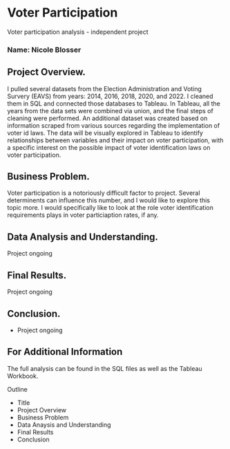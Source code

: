 # Voter Participation
Voter participation analysis - independent project
 
  ### Name: Nicole Blosser
 
 ## Project Overview.
 
I pulled several datasets from the Election Administration and Voting Survery (EAVS) from years: 2014, 2016, 2018, 2020, and 2022. I cleaned them in SQL and connected those databases to Tableau. In Tableau, all the years from the data sets were combined via union, and the final steps of cleaning were performed. An additional dataset was created based on information scraped from various sources regarding the implementation of voter id laws. The data will be visually explored in Tableau to identify relationships between variables and their impact on voter participation, with a specific interest on the possible impact of voter identification laws on voter participation.

 
 ## Business Problem.
 
Voter participation is a notoriously difficult factor to project. Several determinents can influence this number, and I would like to explore this topic more. I would specifically like to look at the role voter identification requirements plays in voter particiaption rates, if any.


 ## Data Analysis and Understanding.
 
Project ongoing

 
 ## Final Results.
 
Project ongoing


 ## Conclusion.
- Project ongoing


## For Additional Information
The full analysis can be found in the SQL files as well as the Tableau Workbook.

Outline
- Title
- Project Overview
- Business Problem
- Data Anaysis and Understanding
- Final Results
- Conclusion
